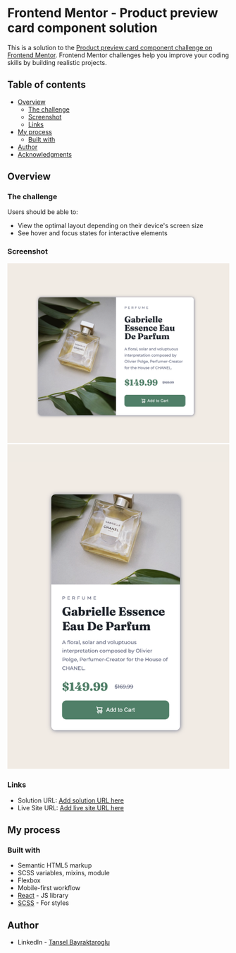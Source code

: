 # Frontend Mentor - Product preview card component solution

This is a solution to the [Product preview card component challenge on Frontend Mentor](https://www.frontendmentor.io/challenges/product-preview-card-component-GO7UmttRfa). Frontend Mentor challenges help you improve your coding skills by building realistic projects.

## Table of contents

- [Overview](#overview)
  - [The challenge](#the-challenge)
  - [Screenshot](#screenshot)
  - [Links](#links)
- [My process](#my-process)
  - [Built with](#built-with)
- [Author](#author)
- [Acknowledgments](#acknowledgments)

## Overview

### The challenge

Users should be able to:

- View the optimal layout depending on their device's screen size
- See hover and focus states for interactive elements

### Screenshot

![](./src/images/screen-shot1.png)
![](./src/images/screen-shot2.png)

### Links

- Solution URL: [Add solution URL here](https://github.com/tanselbay1/product-preview-card-component)
- Live Site URL: [Add live site URL here](https://your-live-site-url.com)

## My process

### Built with

- Semantic HTML5 markup
- SCSS variables, mixins, module
- Flexbox
- Mobile-first workflow
- [React](https://reactjs.org/) - JS library
- [SCSS](https://sass-lang.com) - For styles

## Author

- LinkedIn - [Tansel Bayraktaroglu](https://www.linkedin.com/in/tansel-bayraktaroglu-28082a96/)
